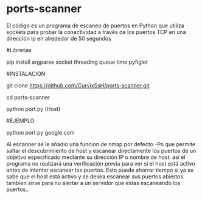 # ports-scanner

El código es un programa de escaneo de puertos en Python que utiliza sockets para probar la conectividad a través de los puertos TCP en una dirección ip en alrededor de 50 segundos

#Librerias

pip install argparse socket threading queue time pyfiglet

#INSTALACION

git clone https://github.com/CurvixSsH/ports-scanner.git

cd ports-scanner

python port.py (Host)

#EJEMPLO

python port.py google.com

Al escanner se le añadio una funcion de nmap por defecto -Pn que permite saltar el descubrimiento de host y escanear directamente los puertos de un objetivo especificado mediante su dirección IP o nombre de host. asi el programa no realizará una verificación previa para ver si el host está activo antes de intentar escanear los puertos. Esto puede ahorrar tiempo si ya se sabe que el host está activo y se desea escanear sus puertos abiertos. tambien sirve para no alertar a un servidor que estas escaneando los puertos..
